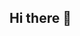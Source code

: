 ## Hi there 👋

<!--
**crbuck18/crbuck18** is a ✨ _special_ ✨ repository because its `README.md` (this file) appears on your GitHub profile.

Here are some ideas to get you started:

- 🔭 I’m currently working on ... graduating highschool and gettigb accepted into college. 
- 🌱 I’m currently learning ... junior at Grand Blanc High School. Taking classes usch as AP Macroeconmics, AP Computer Science P, Forensics 1/2, and other typical junior year classes.
- 👯 I’m looking to collaborate on ... I currently collaborate/work at my neighborhood pool during the summer. 
- 🤔 I’m looking for help with ... graduating with my best potential to getting accpeted into where I want to go to. 
- 💬 Ask me about ... school and my future academic plans. 
- 📫 How to reach me: ... Email: christopherrbuck34@gbstu.org / Phone: 1(810)428-6402. 
- 😄 Pronouns: ... He/Him
- ⚡ Fun fact: ...
-->
